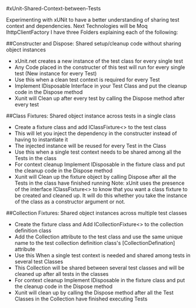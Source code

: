 #xUnit-Shared-Context-between-Tests

Experimenting with xUNit to have a better understanding of sharing test context and dependencies.
Next Technologies will be
Moq
IhttpClientFactory
I have three Folders explaining each of the following:

##Constructer and Dispose: Shared setup/cleanup code without sharing object instances
- xUnit.net creates a new instance of the test class for every single test
- Any Code placed in the constructer of this test will run for every single test (New instance for every Test)
- Use this when a clean test context is required for every Test
- Implement IDisposable Interface in your Test Class and put the cleanup code in the Dispose method
- Xunit will Clean up after every test by calling the Dispose method after every test

##Class Fixtures: Shared object instance across tests in a single class
- Create a fixture class and add IClassFixture<> to the test class
- This will let you inject the dependency in the constructer instead of having to instantiate it
- The injected instance will be reused for every Test in the Class
- Use this when a single test context needs to be shared among all the Tests in the class
- For context cleanup Implement IDisposable in the fixture class and put the cleanup code in the Dispose method
- Xunit will Clean up the fixture object by calling Dispose after all the Tests in the class have finished running Note: xUnit uses the presence of the interface IClassFixture<> to know that you want a class fixture to be created and cleaned up. It will do this whether you take the instance of the class as a constructor argument or not.

##Collection Fixtures: Shared object instances across multiple test classes
- Create the fixture class and Add ICollectionFixture<> to the collection definition class
- Add the Collection attribute to the test class and use the same unique name to the test collection definition class's [CollectionDefination] attribute
- Use this When a single test context is needed and shared among tests in several test Classes
- This Collection will be shared between several test classes and will be cleaned up after all tests in the classes
- For context cleanup Implement IDisposable in the fixture class and put the cleanup code in the Dispose method
- Xunit will clean up by calling the Dispose method after all the Test Classes in the Collection have finished executing Tests
